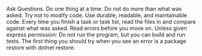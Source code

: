Ask Questions. Do one thing at a time. Do not do more than what was asked. Try not to modify code. Use durable, readable, and maintainable code.
Every time you finish a task or task list, read the files in and compare against what was asked.
Read errors before you move on.
Unless given express permission: Do not run the program, but you can build and run tests.
The first thing you should try when you see an error is a package restore with dotnet restore.